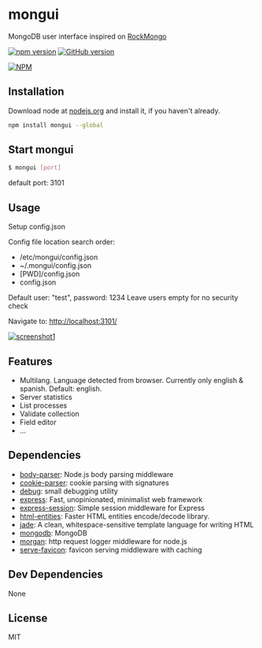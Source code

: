 # mongui 

MongoDB user interface inspired on [RockMongo](https://github.com/iwind/rockmongo)

[![npm version](https://badge.fury.io/js/mongui.png)](http://badge.fury.io/js/mongui)
[![GitHub version](https://badge.fury.io/gh/jjtortosa%2Fmongui.png)](http://badge.fury.io/gh/jjtortosa%2Fmongui)

[![NPM](https://nodei.co/npm/mongui.png?downloads=true&downloadRank=true)](https://nodei.co/npm/mongui/)

## Installation

Download node at [nodejs.org](http://nodejs.org) and install it, if you haven't already.

```sh
npm install mongui --global
```

## Start mongui

```bash
$ mongui [port]
```

default port: 3101

## Usage

Setup config.json

Config file location search order:
- /etc/mongui/config.json
- ~/.mongui/config.json
- \[PWD\]/config.json
- config.json

Default user: "test", password: 1234
Leave users empty for no security check

Navigate to:
[http://localhost:3101/](http://localhost:3101/)

[![screenshot1](https://raw.githubusercontent.com/jjtortosa/mongui/master/screenshots/mongui_screenshot1_thumb.png)](https://raw.githubusercontent.com/jjtortosa/mongui/master/screenshots/mongui_screenshot1.png)

## Features

- Multilang. Language detected from browser.
  Currently only english & spanish. Default: english.
- Server statistics
- List processes
- Validate collection
- Field editor
- ...

## Dependencies

- [body-parser](https://github.com/expressjs/body-parser): Node.js body parsing middleware
- [cookie-parser](https://github.com/expressjs/cookie-parser): cookie parsing with signatures
- [debug](https://github.com/visionmedia/debug): small debugging utility
- [express](https://github.com/strongloop/express): Fast, unopinionated, minimalist web framework
- [express-session](https://github.com/expressjs/session): Simple session middleware for Express
- [html-entities](https://github.com/mdevils/node-html-entities): Faster HTML entities encode/decode library.
- [jade](https://github.com/jadejs/jade): A clean, whitespace-sensitive template language for writing HTML
- [mongodb](http://mongodb.github.io/node-mongodb-native/): MongoDB
- [morgan](https://github.com/expressjs/morgan): http request logger middleware for node.js
- [serve-favicon](https://github.com/expressjs/serve-favicon): favicon serving middleware with caching

## Dev Dependencies


None


## License

MIT

